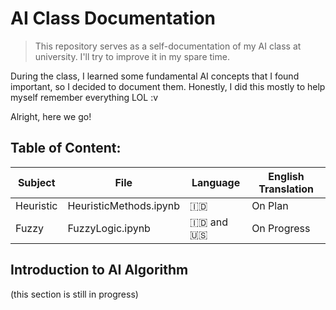 # AI Class Documentation
> This repository serves as a self-documentation of my AI class at university. I'll try to improve it in my spare time.

During the class, I learned some fundamental AI concepts that I found important, so I decided to document them. Honestly, I did this mostly to help myself remember everything LOL :v

Alright, here we go!

## Table of Content:

| Subject   | File                      | Language      | English Translation   |
|-----------|---------------------------|---------------|-----------------------|
| Heuristic | HeuristicMethods.ipynb    |  🇮🇩            | On Plan               |
| Fuzzy     | FuzzyLogic.ipynb          | 🇮🇩 and 🇺🇸     | On Progress           |

## Introduction to AI Algorithm
(this section is still in progress)